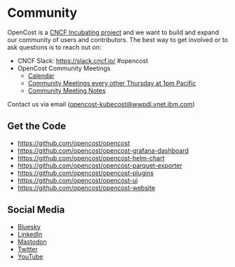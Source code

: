 # Community

OpenCost is a [CNCF Incubating project](https://www.cncf.io/projects/opencost/) and we want to build and expand our community of users and contributors. The best way to get involved or to ask questions is to reach out on:

* CNCF Slack: https://slack.cncf.io/ #opencost
* OpenCost Community Meetings
  * [Calendar](https://zoom-lfx.platform.linuxfoundation.org/meetings/opencost)
  * [Community Meetings every other Thursday at 1pm Pacific](https://bit.ly/opencost-community-meeting-cncf)
  * [Community Meeting Notes](https://bit.ly/opencost-meeting-cncf)

Contact us via email (opencost-kubecost@wwpdl.vnet.ibm.com)

## Get the Code

* https://github.com/opencost/opencost
* https://github.com/opencost/opencost-grafana-dashboard
* https://github.com/opencost/opencost-helm-chart
* https://github.com/opencost/opencost-parquet-exporter
* https://github.com/opencost/opencost-plugins
* https://github.com/opencost/opencost-ui
* https://github.com/opencost/opencost-website

## Social Media

* [Bluesky](https://bsky.app/profile/opencost.bsky.social)
* [LinkedIn](https://www.linkedin.com/showcase/opencost/)
* [Mastodon](https://hachyderm.io/@opencost)
* [Twitter](https://twitter.com/open_cost)
* [YouTube](https://www.youtube.com/@OpenCost)
